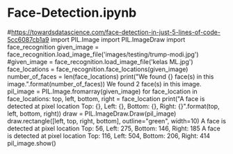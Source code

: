 # Face-Detection.ipynb
#https://towardsdatascience.com/face-detection-in-just-5-lines-of-code-5cc6087cb1a9 import PIL.Image import PIL.ImageDraw import face_recognition  given_image = face_recognition.load_image_file('images/testing/trump-modi.jpg') #given_image = face_recognition.load_image_file('kelas ML.jpg')  face_locations = face_recognition.face_locations(given_image)  number_of_faces = len(face_locations) print("We found {} face(s) in this image.".format(number_of_faces))  We found 2 face(s) in this image.  pil_image = PIL.Image.fromarray(given_image)  for face_location in face_locations:     top, left, bottom, right = face_location     print("A face is detected at pixel location Top: {}, Left: {}, Bottom: {}, Right: {}".format(top, left, bottom, right))     draw = PIL.ImageDraw.Draw(pil_image)     draw.rectangle([left, top, right, bottom], outline="green", width=10)  A face is detected at pixel location Top: 56, Left: 275, Bottom: 146, Right: 185 A face is detected at pixel location Top: 116, Left: 504, Bottom: 206, Right: 414  pil_image.show()      
